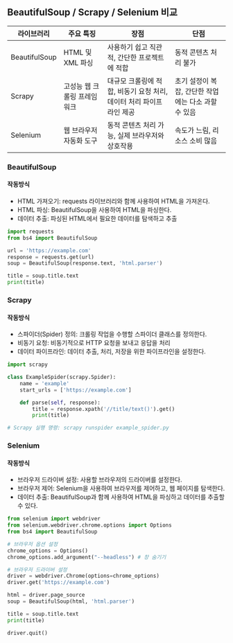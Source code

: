 ## BeautifulSoup / Scrapy / Selenium 비교

| 라이브러리   | 주요 특징                                     | 장점                                                | 단점                                          |
|--------------|----------------------------------------------|-----------------------------------------------------|-----------------------------------------------|
| BeautifulSoup| HTML 및 XML 파싱                             | 사용하기 쉽고 직관적, 간단한 프로젝트에 적합         | 동적 콘텐츠 처리 불가                           |
| Scrapy       | 고성능 웹 크롤링 프레임워크                    | 대규모 크롤링에 적합, 비동기 요청 처리, 데이터 처리 파이프라인 제공 | 초기 설정이 복잡, 간단한 작업에는 다소 과할 수 있음 |
| Selenium     | 웹 브라우저 자동화 도구                        | 동적 콘텐츠 처리 가능, 실제 브라우저와 상호작용        | 속도가 느림, 리소스 소비 많음                    |

### BeautifulSoup

#### 작동방식
- HTML 가져오기: requests 라이브러리와 함께 사용하여 HTML을 가져온다.
- HTML 파싱: BeautifulSoup을 사용하여 HTML을 파싱한다.
- 데이터 추출: 파싱된 HTML에서 필요한 데이터를 탐색하고 추출

```python
import requests
from bs4 import BeautifulSoup

url = 'https://example.com'
response = requests.get(url)
soup = BeautifulSoup(response.text, 'html.parser')

title = soup.title.text
print(title)
```

### Scrapy

#### 작동방식
- 스파이더(Spider) 정의: 크롤링 작업을 수행할 스파이더 클래스를 정의한다.
- 비동기 요청: 비동기적으로 HTTP 요청을 보내고 응답을 처리
- 데이터 파이프라인: 데이터 추출, 처리, 저장을 위한 파이프라인을 설정한다.

```python
import scrapy

class ExampleSpider(scrapy.Spider):
    name = 'example'
    start_urls = ['https://example.com']

    def parse(self, response):
        title = response.xpath('//title/text()').get()
        print(title)

# Scrapy 실행 명령: scrapy runspider example_spider.py

```

### Selenium

#### 작동방식
- 브라우저 드라이버 설정: 사용할 브라우저의 드라이버를 설정한다.
- 브라우저 제어: Selenium을 사용하여 브라우저를 제어하고, 웹 페이지를 탐색한다.
- 데이터 추출: BeautifulSoup과 함께 사용하여 HTML을 파싱하고 데이터를 추출할 수 있다.

```python
from selenium import webdriver
from selenium.webdriver.chrome.options import Options
from bs4 import BeautifulSoup

# 브라우저 옵션 설정
chrome_options = Options()
chrome_options.add_argument("--headless") # 창 숨기기

# 브라우저 드라이버 설정
driver = webdriver.Chrome(options=chrome_options)
driver.get('https://example.com')

html = driver.page_source
soup = BeautifulSoup(html, 'html.parser')

title = soup.title.text
print(title)

driver.quit()

```
